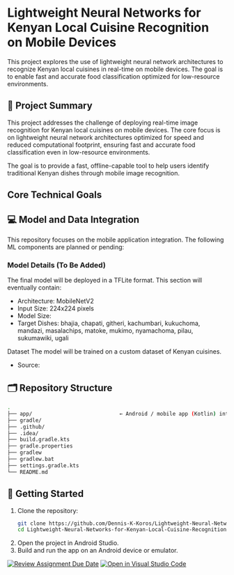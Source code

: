 # Lightweight Neural Networks for Kenyan Local Cuisine Recognition on Mobile Devices

This project explores the use of lightweight neural network architectures to recognize Kenyan local cuisines in real-time on mobile devices. The goal is to enable fast and accurate food classification optimized for low-resource environments.

## 📱 Project Summary

This project addresses the challenge of deploying real-time image recognition for Kenyan local cuisines on mobile devices. The core focus is on lightweight neural network architectures optimized for speed and reduced computational footprint, ensuring fast and accurate food classification even in low-resource environments.

The goal is to provide a fast, offline-capable tool to help users identify traditional Kenyan dishes through mobile image recognition.

## Core Technical Goals

## 💻 Model and Data Integration
This repository focuses on the mobile application integration. The following ML components are planned or pending:

### Model Details (To Be Added)
The final model will be deployed in a TFLite format. This section will eventually contain:
- Architecture: MobileNetV2
- Input Size: 224x224 pixels
- Model Size: 
- Target Dishes: bhajia, chapati, githeri, kachumbari, kukuchoma, mandazi, masalachips, matoke, mukimo, nyamachoma, pilau, sukumawiki, ugali

Dataset
The model will be trained on a custom dataset of Kenyan cuisines.

- Source:

## 🗂️ Repository Structure
```bash
.
├── app/                            ← Android / mobile app (Kotlin) integration
├── gradle/                         
├── .github/
├── .idea/
├── build.gradle.kts
├── gradle.properties
├── gradlew
├── gradlew.bat
├── settings.gradle.kts
└── README.md
```

## 🚀 Getting Started

1. Clone the repository:
   ```bash
   git clone https://github.com/Dennis-K-Koros/Lightweight-Neural-Networks-for-Kenyan-Local-Cuisine-Recognition-on-Mobile-Devices.git
   cd Lightweight-Neural-Networks-for-Kenyan-Local-Cuisine-Recognition-on-Mobile-Devices
   ```
2. Open the project in Android Studio.
3. Build and run the app on an Android device or emulator.


[![Review Assignment Due Date](https://classroom.github.com/assets/deadline-readme-button-22041afd0340ce965d47ae6ef1cefeee28c7c493a6346c4f15d667ab976d596c.svg)](https://classroom.github.com/a/blswXyO9)
[![Open in Visual Studio Code](https://classroom.github.com/assets/open-in-vscode-2e0aaae1b6195c2367325f4f02e2d04e9abb55f0b24a779b69b11b9e10269abc.svg)](https://classroom.github.com/online_ide?assignment_repo_id=20126009&assignment_repo_type=AssignmentRepo)
